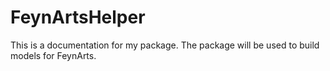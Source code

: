 # FeynArtsHelper
This is a documentation for my package. The package will be used to build models for FeynArts.
